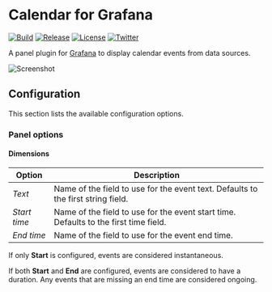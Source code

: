 # Calendar for Grafana

[![Build](https://github.com/marcusolsson/grafana-calendar-panel/workflows/CI/badge.svg)](https://github.com/marcusolsson/grafana-calendar-panel/actions?query=workflow%3A%22CI%22)
[![Release](https://github.com/marcusolsson/grafana-calendar-panel/workflows/Release/badge.svg)](https://github.com/marcusolsson/grafana-calendar-panel/actions?query=workflow%3ARelease)
[![License](https://img.shields.io/github/license/marcusolsson/grafana-calendar-panel)](LICENSE)
[![Twitter](https://img.shields.io/twitter/follow/marcusolsson?color=%231DA1F2&label=twitter&style=plastic)](https://twitter.com/marcusolsson)

A panel plugin for [Grafana](https://grafana.com) to display calendar events from data sources.

![Screenshot](https://github.com/marcusolsson/grafana-calendar-panel/raw/main/src/img/screenshot.png)

## Configuration

This section lists the available configuration options.

### Panel options

#### Dimensions

| Option       | Description                                                                          |
|--------------|--------------------------------------------------------------------------------------|
| _Text_       | Name of the field to use for the event text. Defaults to the first string field.     |
| _Start time_ | Name of the field to use for the event start time. Defaults to the first time field. |
| _End time_   | Name of the field to use for the event end time.                                     |

If only **Start** is configured, events are considered instantaneous.

If both **Start** and **End** are configured, events are considered to have a duration. Any events that are missing an end time are considered ongoing.
